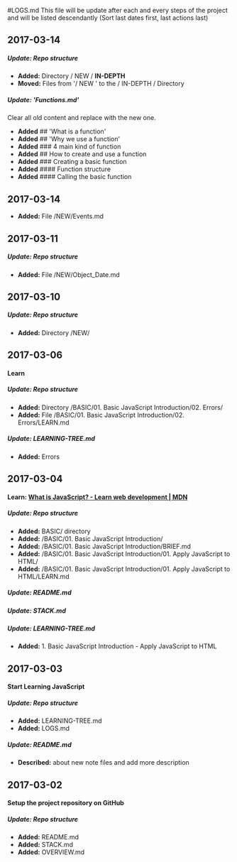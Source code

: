 #LOGS.md
This file will be update after each and every steps of the project  
and will be listed descendantly (Sort last dates first, last actions last)
## 2017-03-14


##### Update: Repo structure
- **Added:** Directory / NEW / **IN-DEPTH**
- **Moved:** Files from '/ NEW ' to the / IN-DEPTH / Directory

##### Update: 'Functions.md'
Clear all old content and replace with the new one.
- **Added** ## 'What is a function'
- **Added** ## 'Why we use a function'
- **Added** ### 4 main kind of function
- **Added** ## How to create and use a function
- **Added** ### Creating a basic function
- **Added** #### Function structure
- **Added** #### Calling the basic function

## 2017-03-14
- **Added:** File /NEW/Events.md

## 2017-03-11
##### Update: Repo structure
- **Added:** File /NEW/Object_Date.md

## 2017-03-10
##### Update: Repo structure
- **Added:** Directory /NEW/

## 2017-03-06
#### Learn

##### Update: Repo structure 
- __Added:__ Directory /BASIC/01. Basic JavaScript Introduction/02. Errors/
- __Added:__ File /BASIC/01. Basic JavaScript Introduction/02. Errors/LEARN.md

##### Update: LEARNING-TREE.md
- __Added:__ Errors

## 2017-03-04

#### Learn: [What is JavaScript? - Learn web development | MDN](https://developer.mozilla.org/en-US/docs/Learn/JavaScript/First_steps/What_is_JavaScript)
##### Update: Repo structure 
- __Added:__ BASIC/ directory
- __Added:__ /BASIC/01. Basic JavaScript Introduction/
- __Added:__ /BASIC/01. Basic JavaScript Introduction/BRIEF.md
- __Added:__ /BASIC/01. Basic JavaScript Introduction/01. Apply JavaScript to HTML/
- __Added:__ /BASIC/01. Basic JavaScript Introduction/01. Apply JavaScript to HTML/LEARN.md

##### Update: README.md
##### Update: STACK.md
##### Update: LEARNING-TREE.md
- __Added:__ 1. Basic JavaScript Introduction - Apply JavaScript to HTML

## 2017-03-03
#### Start Learning JavaScript
##### Update: Repo structure 
- __Added:__ LEARNING-TREE.md
- __Added:__ LOGS.md

##### Update: README.md 
- __Described:__ about new note files and add more description

## 2017-03-02
#### Setup the project repository on GitHub
##### Update: Repo structure 
- __Added:__ README.md
- __Added:__ STACK.md
- __Added:__ OVERVIEW.md